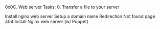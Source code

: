 0x0C. Web server Tasks: 0. Transfer a file to your server

Install nginx web server
Setup a domain name
Redirection
Not found page 404
Install Nginx web server (w/ Puppet)
